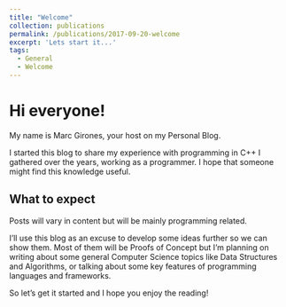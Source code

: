 ```yaml
---
title: "Welcome"
collection: publications
permalink: /publications/2017-09-20-welcome
excerpt: 'Lets start it...'
tags:
  - General
  - Welcome
---
```


# Hi everyone!

My name is Marc Girones, your host on my Personal Blog.

I started this blog to share my experience with programming in C++ I
gathered over the years, working as a programmer. I hope that
someone might find this knowledge useful.

## What to expect
Posts will vary in content but will be mainly programming related.

I’ll use this blog as an excuse to develop some ideas further so we can
show them. Most of them will be Proofs of Concept but I’m planning on
writing about some general Computer Science topics like Data
Structures and Algorithms, or talking about some key features of
programming languages and frameworks.

So let’s get it started and I hope you enjoy the reading!

